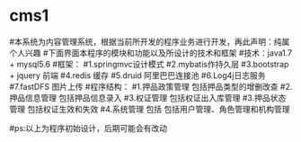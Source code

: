 # cms1

#本系统为内容管理系统，根据当前所开发的程序业务进行开发，再此声明：纯属个人兴趣
#下面界面本程序的模块和功能以及所设计的技术和框架
#技术：java1.7 + mysql5.6
#框架：
#1.springmvc设计模式
#2.mybatis作持久层
#3.bootstrap + jquery 前端
#4.redis 缓存
#5.druid 阿里巴巴连接池
#6.Log4j日志服务
#7.fastDFS 图片上传
#程序结构：
#1.押品政策管理 包括押品类型的增删改查
#2.押品信息管理	包括押品信息录入
#3.权证管理		包括权证出入库管理
#3.押品状态管理	包括权证生效和失效
#4.系统管理 包括	包括用户管理、角色管理和机构管理

#ps:以上为程序初始设计，后期可能会有改动